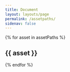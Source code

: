 ```yaml
---
title: Document
layout: layouts/page
permalink: /assetpaths/
sidenav: false
---
```


{% for asset in assetPaths %}
  <h2>{{ asset }}</h2>
{% endfor %}
